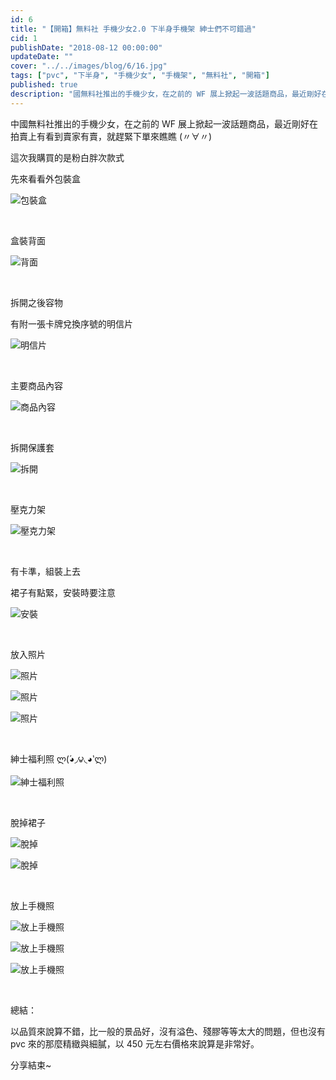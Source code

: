 ```yaml
---
id: 6
title: "【開箱】無料社 手機少女2.0 下半身手機架 紳士們不可錯過"
cid: 1
publishDate: "2018-08-12 00:00:00"
updateDate: ""
cover: "../../images/blog/6/16.jpg"
tags: ["pvc", "下半身", "手機少女", "手機架", "無料社", "開箱"]
published: true
description: "國無料社推出的手機少女，在之前的 WF 展上掀起一波話題商品，最近剛好在拍賣上有看到賣家有賣，就趕緊下單來瞧瞧 (〃∀〃)"
---
```


中國無料社推出的手機少女，在之前的 WF 展上掀起一波話題商品，最近剛好在拍賣上有看到賣家有賣，就趕緊下單來瞧瞧 (〃∀〃)

這次我購買的是粉白胖次款式

先來看看外包裝盒

![包裝盒](../../images/blog/6/1.jpg)

<br/>

盒裝背面

![背面](../../images/blog/6/2.jpg)

<br/>

拆開之後容物

有附一張卡牌兌換序號的明信片

![明信片](../../images/blog/6/3.jpg)

<br/>

主要商品內容

![商品內容](../../images/blog/6/4.jpg)

<br/>

拆開保護套

![拆開](../../images/blog/6/5.jpg)

<br/>

壓克力架

![壓克力架](../../images/blog/6/6.jpg)

<br/>

有卡準，組裝上去

裙子有點緊，安裝時要注意

![安裝](../../images/blog/6/7.jpg)

<br/>

放入照片

![照片](../../images/blog/6/8.jpg)

![照片](../../images/blog/6/9.jpg)

![照片](../../images/blog/6/10.jpg)

<br/>

紳士福利照 ლ(́◕◞౪◟◕‵ლ)

![紳士福利照](../../images/blog/6/11.jpg)

<br/>

脫掉裙子

![脫掉](../../images/blog/6/12.jpg)

![脫掉](../../images/blog/6/13.jpg)

<br/>

放上手機照

![放上手機照](../../images/blog/6/14.jpg)

![放上手機照](../../images/blog/6/15.jpg)

![放上手機照](../../images/blog/6/16.jpg)

<br/>

總結：

以品質來說算不錯，比一般的景品好，沒有溢色、殘膠等等太大的問題，但也沒有 pvc 來的那麼精緻與細膩，以 450 元左右價格來說算是非常好。

分享結束~
